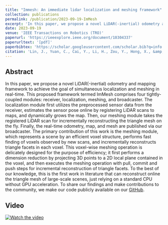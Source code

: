 ```yaml
---
title: "Immesh: An immediate lidar localization and meshing framework"
collection: publications
permalink: /publication/2023-09-19-ImMesh
excerpt: 'In this paper, we propose a novel LiDAR(-inertial) odometry and mapping framework to achieve the goal of simultaneous localization and meshing in ...'
date: 2023-09-19
venue: 'IEEE Transactions on Robotics (TRO)'
paperurl: 'https://ieeexplore.ieee.org/document/10304337'
paperurltext: '[pdf]'
paperbibtex: 'https://scholar.googleusercontent.com/scholar.bib?q=info:jbOX-E48bg0J:scholar.google.com/&amp;output=citation&amp;scisdr=ClEjYb5MELeo67TQQ0E:AFWwaeYAAAAAZUnVW0H730ZYJyTtAcMIUAyqFrM&amp;scisig=AFWwaeYAAAAAZUnVW4YYy_fJoieY-BPmKnF5uZY&amp;scisf=4&amp;ct=citation&amp;cd=-1&amp;hl=zh-CN'
citation: 'Lin, J., Yuan, C., Cai, Y., Li, H., Zou, Y., Hong, X., &amp; Zhang, F. (2023). Immesh: An immediate lidar localization and meshing framework. arXiv preprint arXiv:2301.05206.'
---
```

## Abstract

In this paper, we propose a novel LiDAR(-inertial) odometry and mapping framework to achieve the goal of simultaneous localization and meshing in real-time. This proposed framework termed ImMesh comprises four tightly-coupled modules: receiver, localization, meshing, and broadcaster. The localization module first utilizes the preprocessed sensor data from the receiver, estimates the sensor pose online by registering LiDAR scans to maps, and dynamically grows the map. Then, our meshing module takes the registered LiDAR scan for incrementally reconstructing the triangle mesh on the fly. Finally, the real-time odometry, map, and mesh are published via our broadcaster. The primary contribution of this work is the meshing module, which represents a scene by an efficient voxel structure, performs fast finding of voxels observed by new scans, and incrementally reconstructs triangle facets in each voxel. This voxel-wise meshing operation is delicately designed for the purpose of efficiency; it first performs a dimension reduction by projecting 3D points to a 2D local plane contained in the voxel, and then executes the meshing operation with pull, commit and push steps for incremental reconstruction of triangle facets. To the best of our knowledge, this is the first work in literature that can reconstruct online the triangle mesh of large-scale scenes, just relying on a standard CPU without GPU acceleration. To share our findings and make contributions to the community, we make our code publicly available on our [GitHub](https://github.com/hku-mars/ImMesh).

## Video
[![Watch the video](https://img.youtube.com/vi/pzT2fMwz428/maxresdefault.jpg)](https://www.youtube.com/watch?v=pzT2fMwz428)
